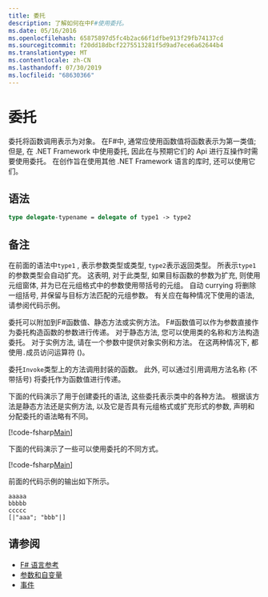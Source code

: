 ```yaml
---
title: 委托
description: 了解如何在中F#使用委托。
ms.date: 05/16/2016
ms.openlocfilehash: 65875897d5fc4b2ac66f1dfbe913f29fb74137cd
ms.sourcegitcommit: f20dd18dbcf2275513281f5d9ad7ece6a62644b4
ms.translationtype: MT
ms.contentlocale: zh-CN
ms.lasthandoff: 07/30/2019
ms.locfileid: "68630366"
---
```

# <a name="delegates"></a>委托

委托将函数调用表示为对象。 在F#中, 通常应使用函数值将函数表示为第一类值;但是, 在 .NET Framework 中使用委托, 因此在与预期它们的 Api 进行互操作时需要使用委托。 在创作旨在使用其他 .NET Framework 语言的库时, 还可以使用它们。

## <a name="syntax"></a>语法

```fsharp
type delegate-typename = delegate of type1 -> type2
```

## <a name="remarks"></a>备注

在前面的语法中`type1` , 表示参数类型或类型, `type2`表示返回类型。 所表示`type1`的参数类型会自动扩充。 这表明, 对于此类型, 如果目标函数的参数为扩充, 则使用元组窗体, 并为已在元组格式中的参数使用带括号的元组。 自动 currying 将删除一组括号, 并保留与目标方法匹配的元组参数。 有关应在每种情况下使用的语法, 请参阅代码示例。

委托可以附加到F#函数值、静态方法或实例方法。 F#函数值可以作为参数直接作为委托构造函数的参数进行传递。 对于静态方法, 您可以使用类的名称和方法构造委托。 对于实例方法, 请在一个参数中提供对象实例和方法。 在这两种情况下, 都使用`.`成员访问运算符 ()。

委托`Invoke`类型上的方法调用封装的函数。 此外, 可以通过引用调用方法名称 (不带括号) 将委托作为函数值进行传递。

下面的代码演示了用于创建委托的语法, 这些委托表示类中的各种方法。 根据该方法是静态方法还是实例方法, 以及它是否具有元组格式或扩充形式的参数, 声明和分配委托的语法略有不同。

[!code-fsharp[Main](~/samples/snippets/fsharp/lang-ref-2/snippet4201.fs)]

下面的代码演示了一些可以使用委托的不同方式。

[!code-fsharp[Main](~/samples/snippets/fsharp/lang-ref-2/snippet4202.fs)]

前面的代码示例的输出如下所示。

```console
aaaaa
bbbbb
ccccc
[|"aaa"; "bbb"|]
```

## <a name="see-also"></a>请参阅

- [F# 语言参考](index.md)
- [参数和自变量](parameters-and-arguments.md)
- [事件](./members/events.md)
